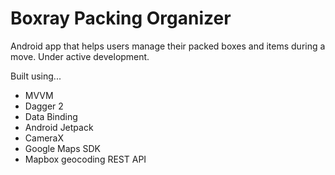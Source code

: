# Boxray Packing Organizer

Android app that helps users manage their packed boxes and items during a move. Under active development.

Built using...

- MVVM
- Dagger 2
- Data Binding
- Android Jetpack
- CameraX
- Google Maps SDK
- Mapbox geocoding REST API

